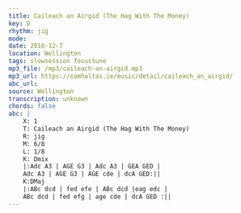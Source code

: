 ```yaml
---
title: Caileach an Airgid (The Hag With The Money)
key: D
rhythm: jig
mode: 
date: 2016-12-7
location: Wellington
tags: slowsession focustune
mp3_file: /mp3/caileach-an-airgid.mp3
mp3_url: https://comhaltas.ie/music/detail/caileach_an_airgid/
abc_url: 
source: Wellington
transcription: unknown
chords: false
abc: |
    X: 1
    T: Caileach an Airgid (The Hag With The Money)
    R: jig
    M: 6/8
    L: 1/8
    K: Dmix
    |:Adc A3 | AGE G3 | Adc A3 | GEA GED |
    Adc A3 | AGE G3 | AGE cde | dcA GED:||
    K:DMaj
    |:ABc dcd | fed efe | ABc dcd |eag edc |
    ABc dcd | fed efg | age cde | dcA GED :||
---
```


